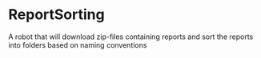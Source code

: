 # ReportSorting
 A robot that will download zip-files containing reports and sort the reports into folders based on naming conventions
